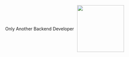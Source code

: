 <div style="display: flex; align-items: center;">
  <p style="margin-right: 10px;">Only Another Backend Developer</p>
  <img src="https://images-wixmp-ed30a86b8c4ca887773594c2.wixmp.com/f/75fb5784-e6dd-481a-a84a-f6f56fbf2884/df5d4u4-4afbdfb6-e449-499c-9e5a-2bc88586fe0f.gif?token=eyJ0eXAiOiJKV1QiLCJhbGciOiJIUzI1NiJ9.eyJzdWIiOiJ1cm46YXBwOjdlMGQxODg5ODIyNjQzNzNhNWYwZDQxNWVhMGQyNmUwIiwiaXNzIjoidXJuOmFwcDo3ZTBkMTg4OTgyMjY0MzczYTVmMGQ0MTVlYTBkMjZlMCIsIm9iaiI6W1t7InBhdGgiOiJcL2ZcLzc1ZmI1Nzg0LWU2ZGQtNDgxYS1hODRhLWY2ZjU2ZmJmMjg4NFwvZGY1ZDR1NC00YWZiZGZiNi1lNDQ5LTQ5OWMtOWU1YS0yYmM4ODU4NmZlMGYuZ2lmIn1dXSwiYXVkIjpbInVybjpzZXJ2aWNlOmZpbGUuZG93bmxvYWQiXX0.lmxQXCns14fMDLeB_OMf_DLZD9pbQyfTygmWm7He2pQ" width="150px" height="150px" />
</div>
